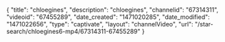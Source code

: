 {
    "title": "chloegines",
    "description": "chloegines",
    "channelid": "67314311",
    "videoid": "67455289",
    "date_created": "1471020285",
    "date_modified": "1471022656",
    "type": "captivate",
    "layout": "channelVideo",
    "url": "\/star-search\/chloegines6-mp4\/67314311-67455289"
}
